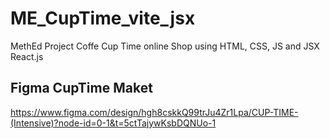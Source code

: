 # ME_CupTime_vite_jsx
 MethEd Project Coffe Cup Time online Shop using HTML, CSS, JS and JSX React.js

## Figma CupTime Maket
  https://www.figma.com/design/hgh8cskkQ99trJu4Zr1Lpa/CUP-TIME-(Intensive)?node-id=0-1&t=5ctTajywKsbDQNUo-1

